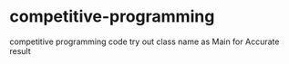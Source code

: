 # competitive-programming
competitive programming code try out class name as Main for Accurate result
